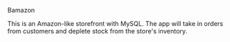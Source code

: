 Bamazon

This is an Amazon-like storefront with MySQL. The app will take in orders from customers and deplete stock from the store's inventory.
